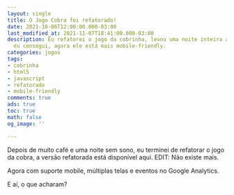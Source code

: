 ```yaml
---
layout: single
title: O Jogo Cobra foi refatorado!
date: 2021-10-06T12:00:00.000-03:00
last_modified_at: 2021-11-07T18:41:00.000-03:00
description: Eu refatorei o jogo da cobrinha, levou uma noite inteira acordado mas
  eu consegui, agora ele está mais mobile-friendly.
categories: jogos
tags:
- cobrinha
- html5
- javascript
- refatorado
- mobile-friendly
comments: true
ads: true
toc: true
math: false
og_image: ''

---
```

Depois de muito café e uma noite sem sono, eu terminei de refatorar o jogo da cobra, a versão refatorada está disponível aqui.
EDIT: Não existe mais.

Agora com suporte mobile, múltiplas telas e eventos no Google Analytics.

E aí, o que acharam?